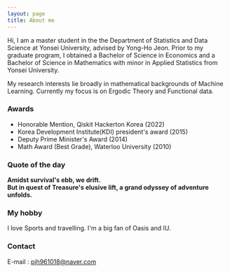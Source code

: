 ```yaml
---
layout: page
title: About me
--- 
```


Hi, I am a master student in the the Department of Statistics and Data Science at Yonsei University, advised by Yong-Ho Jeon. Prior to my graduate program, I obtained a Bachelor of Science in Economics and a Bachelor of Science in Mathematics with minor in Applied Statistics from Yonsei University.

My research interests lie broadly in mathematical backgrounds of Machine Learning. Currently my focus is on Ergodic Theory and Functional data.

### Awards
- Honorable Mention, Qiskit Hackerton Korea (2022)
- Korea Development Institute(KDI) president's award (2015)
- Deputy Prime Minister's Award (2014)
- Math Award (Best Grade), Waterloo University (2010)

### Quote of the day
**Amidst survival's ebb, we drift.<br/>
But in quest of Treasure's elusive lift, a grand odyssey of adventure unfolds.**

### My hobby
I love Sports and travelling. I'm a big fan of Oasis and IU.

### Contact
E-mail : pjh961018@naver.com
